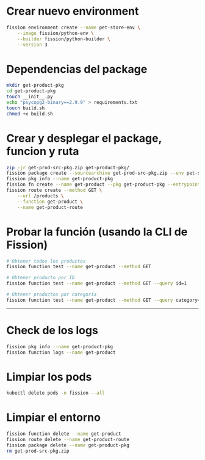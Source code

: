 # Crear nuevo environment
```bash
fission environment create --name pet-store-env \
    --image fission/python-env \
    --builder fission/python-builder \
    --version 3
```

# Dependencias del package
```bash
mkdir get-product-pkg
cd get-product-pkg
touch __init__.py
echo "psycopg2-binary==2.9.9" > requirements.txt
touch build.sh
chmod +x build.sh
```

# Crear y desplegar el package, funcion y ruta
```bash
zip -jr get-prod-src-pkg.zip get-product-pkg/
fission package create --sourcearchive get-prod-src-pkg.zip --env pet-store-env --buildcmd "./build.sh" --name get-product-pkg
fission pkg info --name get-product-pkg
fission fn create --name get-product --pkg get-product-pkg --entrypoint "get_product.main"
fission route create --method GET \
    --url /products \
    --function get-product \
    --name get-product-route
```

# Probar la función (usando la CLI de Fission)
```bash
# Obtener todos los productos
fission function test --name get-product --method GET

# Obtener producto por ID
fission function test --name get-product --method GET --query id=1

# Obtener productos por categoría
fission function test --name get-product --method GET --query category=Accesorios

```


------------------------------------------------


# Check de los logs
```bash
fission pkg info --name get-product-pkg
fission function logs --name get-product
```

# Limpiar los pods
```bash
kubectl delete pods -n fission --all
```

# Limpiar el entorno
```bash
fission function delete --name get-product
fission route delete --name get-product-route
fission package delete --name get-product-pkg
rm get-prod-src-pkg.zip
```
